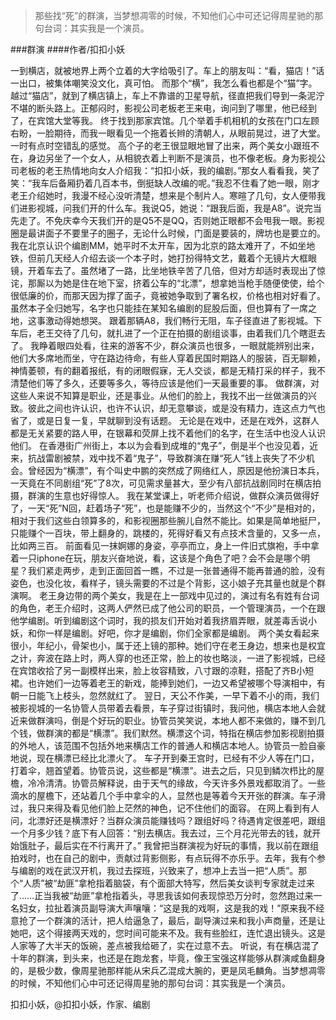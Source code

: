 > 那些找“死”的群演，当梦想凋零的时候，不知他们心中可还记得周星驰的那句台词：其实我是一个演员。

###群演
####作者/扣扣小妖

一到横店，就被地界上两个立着的大字给吸引了。车上的朋友叫：“看，猫店！”话一出口，被集体嘲笑没文化，真可怕。
而那个“横”，我怎么看也都是个“猫”字。
越过“猫店”，就到了横店镇上，车上不靠谱的卫星导航，径直把我们导到一条泥泞不堪的断头路上。正郁闷时，影视公司老板老王来电，询问到了哪里，他已经到了，在宾馆大堂等我。
终于找到那家宾馆。几个举着手机相机的女孩在门口左顾右盼，一脸期待，而我一眼看见一个拖着长辫的清朝人，从眼前晃过，进了大堂。一时有点时空错乱的感觉。
高个子的老王很显眼地冒了出来，两个美女小跟班不在，身边另坐了一个女人，从相貌衣着上判断不是演员，也不像老板。身为影视公司老板的老王热情地向女人介绍我：“扣扣小妖，我的编剧。”那女人看看我，笑了笑：“我车后备厢扔着几百本书，倒挺缺人改编的呢。”我忍不住看了她一眼，刚才老王介绍她时，我漫不经心没听清楚，想来是个制片人。寒暄了几句，女人便带我们进影视城，问我们开的什么车。我说Q5，她说：“跟我后面，我是A8”。说完当先走了。不免庆幸今天我们开的是Q5不是QQ，否则她正眼都不会甩我一眼。影视圈是最讲面子不要里子的圈子，无论什么时候，门面是要装的，牌坊也是要立的。
我在北京认识个编剧MM，她平时不太开车，因为北京的路太难开了，不如坐地铁，但前几天经人介绍去谈一个本子时，她打扮得特文艺，戴着个无镜片大框眼镜，开着车去了。虽然堵了一路，比坐地铁辛苦了几倍，但对方却适时表现出了惊诧，那厮以为她是住在地下室，挤着公车的“北漂”，想拿她当枪手随便使使，给个很低廉的价，而那天因为撑了面子，竟被她争取到了署名权，价格也相对好看了。虽然本子全归她写，名字也只能挂在某知名编剧的屁股后面，但也算有了一席之地，这事激动得她想哭。
跟着那辆A8，我们畅行无阻，车子径直进了影视城。下车后，老王交待了几句，就扎进了一个正在拍摄的剧组谈事，由着我们几个瞎逛去了。
我睁着眼四处看，往来的游客不少，群众演员也很多，一眼就能辨别出来，他们大多席地而坐，守在路边待命，有些人穿着民国时期路人的服装，百无聊赖，神情萎顿，有的翻着报纸，有的闭眼假寐，无人交谈，都是无精打采的样子，我不清楚他们等了多久，还要等多久，等待应该是他们一天最重要的事。
做群演，对这些人来说不知算是职业，还是事业。从他们的脸上，我找不出一丝做演员的兴致。彼此之间也许认识，也许不认识，却无意攀谈，或是没有精力，连这点力气也省了，或是日复一复，早就聊到没有话题。
无论是在戏中，还是在戏外，这群人都是无关紧要的路人甲，在银幕和荧屏上找不着他们的名字，在生活中也没人认识他们。
在香港街广州街上，本以为会看到成堆的“鬼子”，倒是半个也没见着，近来，抗战雷剧被禁，戏中找不着“鬼子”，导致群演在赚“死人”钱上丧失了不少机会。曾经因为“横漂”，有个叫史中鹏的突然成了网络红人，原因是他扮演日本兵，一天竟在不同剧组“死”了8次，可见需求量甚大，至少有八部抗战剧同时在横店拍摄，群演的生意也好得惊人。
我在某堂课上，听老师介绍说，做群众演员做得好了，一天“死”N回，赶着场子“死”，也是能赚不少的，当然这个“不少”是相对的，相对于我们这些白领算多的，和影视圈那些腕儿自然不能比。如果是简单地挺尸，只能赚个一百块，带上翻身的，跳楼的，死得好看又有点技术含量的，又多一点，比如两三百。
前面看见一抹婀娜的身姿，亭亭而立，身上一件旧式旗袍，手中拿着一只iphone在玩，朋友兴奋地说，看，这该是个角色了吧？会不会是哪个明星？我们紧走两步，走到正面回首一瞧，不过是一张普通得不能再普通的脸，没有姿色，也没化妆，看样子，镜头需要的不过是个背影，这小娘子充其量也就是个群演啊。
老王身边带的两个美女，我是在上一部戏中见过的，演过有名有姓有台词的角色，老王介绍时，这两人俨然已成了他公司的职员，一个管理演员，一个在跟他学编剧。听到编剧这个词时，我的损友们开始对着我挤眉弄眼，就差毒舌说小妖，和你一样是编剧。好吧，你才是编剧，你们全家都是编剧。
两个美女看起来很小，年纪小，骨架也小，属于还上镜的那种。她们守在老王身边，想来也是权宜之计，奔波在路上时，两人穿的也还正常，脸上的妆也略淡，一进了影视城，已经在宾馆收拾了另一副模样出来，脸上妆容精致，八寸跟的凉鞋，搭配了齐B小短裙。也许她们一边等着老王的新戏，能捧到她们，一边又希望被哪个导演相中，有朝一日能飞上枝头，忽然就红了。
翌日，天公不作美，一早下着不小的雨，我们被影视城的一名协管人员带着去看景，车子穿过街镇时，我问他，横店本地人会就近来做群演吗，倒是个好玩的职业。协管员笑笑说，本地人都不来做的，赚不到几个钱，做群演的都是“横漂”。我们默然。横漂这个词，特指在横店参加影视剧拍摄的外地人，该范围不包括外地来横店工作的普通人和横店本地人。协管员一脸自豪地说，现在横漂已经比北漂火了。
车子开到秦王宫时，已经有不少人等在门口，打着伞，翘首望着。协管员说，这些都是“横漂”。进去之后，只见到鳞次栉比的屋檐，冷冷清清。协管员解释说，由于天气的缘故，今天许多外景戏都取消了。一些滴水的屋檐下，还站着几个手中拿伞的人，显然也是等着今天开张的群演。车子滑过，我只来得及看见他们脸上茫然的神色，记不住他们的面容。
在网上看到有人问，北漂好还是横漂好？当群众演员能赚钱吗？跟组好吗？待遇肯定很差吧，跟组一个月多少钱？底下有人回答：“别去横店。我去过，三个月花光带去的钱，就开始饿肚子，最后实在不行离开了。”
我曾把当群演视为好玩的事情，我以前在跟组拍戏时，也在自己的剧中，贡献过背影侧影，有点玩得不亦乐乎。去年，我有个参与编剧的戏在武汉开机，我过去探班，兴致来了，想冲上去当一把“人质”。那个“人质”被“劫匪”拿枪指着脑袋，有个面部大特写，然后美女谈判专家就走过来了……正当我被“劫匪”拿枪指着头，寻思我该如何表现惊恐万分时，忽然跑过来一名妇女，拉扯着演员副导演大声嚷嚷：“这是我的戏啊，这是我的戏！”原来我不经意抢了一个群演的活计，把人给逼急了，最后，副导演过来和我小声商量，还是让她吧，这个得接两天戏的，您时间可能来不及。我有些脸红，连忙退出镜头。这是人家等了大半天的饭碗，差点被我给砸了，实在过意不去。
听说，有在横店混了十年的群演，到头来，也还是在跑龙套，毕竟，像王宝强这样能够从群演咸鱼翻身的，是极少数，像周星驰那样能从宋兵乙混成大腕的，更是凤毛麟角。当梦想凋零的时候，不知他们心中可还记得周星驰的那句台词：其实我是一个演员。


扣扣小妖，@扣扣小妖，作家、编剧

 